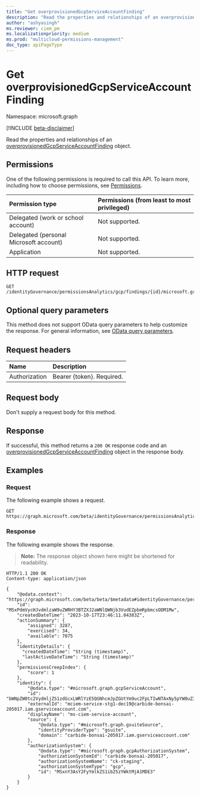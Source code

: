 ```yaml
---
title: "Get overprovisionedGcpServiceAccountFinding"
description: "Read the properties and relationships of an overprovisionedGcpServiceAccountFinding object."
author: "ashyasingh"
ms.reviewer: ciem_pm
ms.localizationpriority: medium
ms.prod: "multicloud-permissions-management"
doc_type: apiPageType
---
```


# Get overprovisionedGcpServiceAccountFinding
Namespace: microsoft.graph

[!INCLUDE [beta-disclaimer](../../includes/beta-disclaimer.md)]

Read the properties and relationships of an [overprovisionedGcpServiceAccountFinding](../resources/overprovisionedgcpserviceaccountfinding.md) object.

## Permissions

One of the following permissions is required to call this API. To learn more, including how to choose permissions, see [Permissions](/graph/permissions-reference).

|Permission type|Permissions (from least to most privileged)|
|:---|:---|
|Delegated (work or school account)|Not supported.|
|Delegated (personal Microsoft account)|Not supported.|
|Application|Not supported.|

## HTTP request

<!-- {
  "blockType": "ignored"
}
-->
``` http
GET /identityGovernance/permissionsAnalytics/gcp/findings/{id}/microsoft.graph.overprovisionedGcpServiceAccountFinding
```

## Optional query parameters

This method does not support OData query parameters to help customize the response. For general information, see [OData query parameters](/graph/query-parameters).

## Request headers

|Name|Description|
|:---|:---|
|Authorization|Bearer {token}. Required.|

## Request body
Don't supply a request body for this method.

## Response

If successful, this method returns a `200 OK` response code and an [overprovisionedGcpServiceAccountFinding](../resources/overprovisionedgcpserviceaccountfinding.md) object in the response body.

## Examples

### Request

The following example shows a request.
<!-- {
  "blockType": "request",
  "name": "get_overprovisionedgcpserviceaccountfinding"
}
-->
``` http
GET https://graph.microsoft.com/beta/identityGovernance/permissionsAnalytics/gcp/findings/MSxPdmVycHJvdmlzaW9uZWRHY3BTZXJ2aWNlQWNjb3VudEZpbmRpbmcsODM1Mw/microsoft.graph.overprovisionedGcpServiceAccountFinding
```

### Response

The following example shows the response.
>**Note:** The response object shown here might be shortened for readability.
<!-- {
  "blockType": "response",
  "truncated": true,
  "@odata.type": "microsoft.graph.overprovisionedGcpServiceAccountFinding"
}
-->
``` http
HTTP/1.1 200 OK
Content-type: application/json

{
    "@odata.context": "https://graph.microsoft.com/beta/beta/$metadata#identityGovernance/permissionsAnalytics/gcp/findings/microsoft.graph.overprovisionedGcpServiceAccountFinding/$entity",
    "id": "MSxPdmVycHJvdmlzaW9uZWRHY3BTZXJ2aWNlQWNjb3VudEZpbmRpbmcsODM1Mw",
    "createdDateTime": "2023-10-17T23:46:11.04383Z",
    "actionSummary": {
        "assigned": 3287,
        "exercised": 34,
        "available": 7075
    },
    "identityDetails": {
      "createdDateTime": "String (timestamp)",
      "lastActiveDateTime": "String (timestamp)"
    },
    "permissionsCreepIndex": {
        "score": 1
    },
    "identity": {
        "@odata.type": "#microsoft.graph.gcpServiceAccount",
        "id": "bWNpZW0tc2VydmljZS1zdGcxLWRlYzE5QGNhcmJpZGUtYm9uc2FpLTIwNTAxNy5pYW0uZ3NlcnZpY2VhY2NvdW50LmNvbQ",
        "externalId": "mciem-service-stg1-dec19@carbide-bonsai-205017.iam.gserviceaccount.com",
        "displayName": "ms-ciem-service-account",
        "source": {
            "@odata.type": "#microsoft.graph.gsuiteSource",
            "identityProviderType": "gsuite",
            "domain": "carbide-bonsai-205017.iam.gserviceaccount.com"
        },
        "authorizationSystem": {
            "@odata.type": "#microsoft.graph.gcpAuthorizationSystem",
            "authorizationSystemId": "carbide-bonsai-205017",
            "authorizationSystemName": "ck-staging",
            "authorizationSystemType": "gcp",
            "id": "MSxnY3AsY2FyYmlkZS1ib25zYWktMjA1MDE3"
        }
    }
}
```

